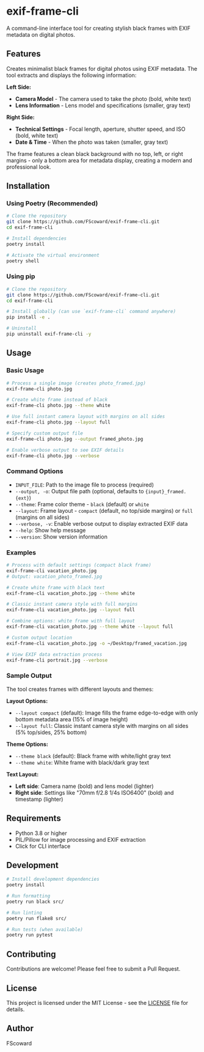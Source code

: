 # exif-frame-cli

A command-line interface tool for creating stylish black frames with EXIF metadata on digital photos.

## Features

Creates minimalist black frames for digital photos using EXIF metadata. The tool extracts and displays the following information:

**Left Side:**
- **Camera Model** - The camera used to take the photo (bold, white text)
- **Lens Information** - Lens model and specifications (smaller, gray text)

**Right Side:**
- **Technical Settings** - Focal length, aperture, shutter speed, and ISO (bold, white text)
- **Date & Time** - When the photo was taken (smaller, gray text)

The frame features a clean black background with no top, left, or right margins - only a bottom area for metadata display, creating a modern and professional look.

## Installation

### Using Poetry (Recommended)

```bash
# Clone the repository
git clone https://github.com/FScoward/exif-frame-cli.git
cd exif-frame-cli

# Install dependencies
poetry install

# Activate the virtual environment
poetry shell
```

### Using pip

```bash
# Clone the repository
git clone https://github.com/FScoward/exif-frame-cli.git
cd exif-frame-cli

# Install globally (can use `exif-frame-cli` command anywhere)
pip install -e .

# Uninstall
pip uninstall exif-frame-cli -y
```

## Usage

### Basic Usage

```bash
# Process a single image (creates photo_framed.jpg)
exif-frame-cli photo.jpg

# Create white frame instead of black
exif-frame-cli photo.jpg --theme white

# Use full instant camera layout with margins on all sides
exif-frame-cli photo.jpg --layout full

# Specify custom output file
exif-frame-cli photo.jpg --output framed_photo.jpg

# Enable verbose output to see EXIF details
exif-frame-cli photo.jpg --verbose
```

### Command Options

- `INPUT_FILE`: Path to the image file to process (required)
- `--output, -o`: Output file path (optional, defaults to `{input}_framed.{ext}`)
- `--theme`: Frame color theme - `black` (default) or `white`
- `--layout`: Frame layout - `compact` (default, no top/side margins) or `full` (margins on all sides)
- `--verbose, -v`: Enable verbose output to display extracted EXIF data
- `--help`: Show help message
- `--version`: Show version information

### Examples

```bash
# Process with default settings (compact black frame)
exif-frame-cli vacation_photo.jpg
# Output: vacation_photo_framed.jpg

# Create white frame with black text
exif-frame-cli vacation_photo.jpg --theme white

# Classic instant camera style with full margins
exif-frame-cli vacation_photo.jpg --layout full

# Combine options: white frame with full layout
exif-frame-cli vacation_photo.jpg --theme white --layout full

# Custom output location
exif-frame-cli vacation_photo.jpg -o ~/Desktop/framed_vacation.jpg

# View EXIF data extraction process
exif-frame-cli portrait.jpg --verbose
```

### Sample Output

The tool creates frames with different layouts and themes:

**Layout Options:**
- `--layout compact` (default): Image fills the frame edge-to-edge with only bottom metadata area (15% of image height)
- `--layout full`: Classic instant camera style with margins on all sides (5% top/sides, 25% bottom)

**Theme Options:**
- `--theme black` (default): Black frame with white/light gray text
- `--theme white`: White frame with black/dark gray text

**Text Layout:**
- **Left side**: Camera name (bold) and lens model (lighter)
- **Right side**: Settings like "70mm f/2.8 1/4s ISO6400" (bold) and timestamp (lighter)

## Requirements

- Python 3.8 or higher
- PIL/Pillow for image processing and EXIF extraction
- Click for CLI interface

## Development

```bash
# Install development dependencies
poetry install

# Run formatting
poetry run black src/

# Run linting
poetry run flake8 src/

# Run tests (when available)
poetry run pytest
```

## Contributing

Contributions are welcome! Please feel free to submit a Pull Request.

## License

This project is licensed under the MIT License - see the [LICENSE](LICENSE) file for details.

## Author

FScoward
